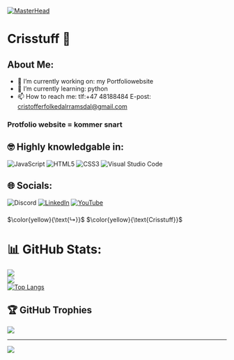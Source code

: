 [![MasterHead](https://repository-images.githubusercontent.com/588181932/e36ec678-7984-4cdd-8e4c-a3932772ff8e)](https://crisstuff.github.io/)

# Crisstuff 👋

## About Me:
- 🔭 I’m currently working on: my Portfoliowebsite
- 🌱 I’m currently learning: python 
- 📫 How to reach me: tlf:+47 48188484 E-post: cristofferfolkedalrramsdal@gmail.com
  
### Protfolio website = kommer snart


## 🤓 Highly knowledgable in:
![JavaScript](https://img.shields.io/badge/javascript-%23323330.svg?style=for-the-badge&logo=javascript&logoColor=%23F7DF1E) ![HTML5](https://img.shields.io/badge/html5-%23E34F26.svg?style=for-the-badge&logo=html5&logoColor=white) ![CSS3](https://img.shields.io/badge/css3-%231572B6.svg?style=for-the-badge&logo=css3&logoColor=white) ![Visual Studio Code](https://img.shields.io/badge/Visual%20Studio%20Code-0078d7.svg?style=for-the-badge&logo=visual-studio-code&logoColor=white)
## 🌐 Socials:
![Discord](https://img.shields.io/badge/Discord-%235865F2.svg?style=for-the-badge&logo=discord&logoColor=white)
[![LinkedIn](https://img.shields.io/badge/linkedin-%230077B5.svg?style=for-the-badge&logo=linkedin&logoColor=white)](https://www.linkedin.com/in/cristoffer-folkedal-ramsdal-0aa586292/)
[![YouTube](https://img.shields.io/badge/YouTube-%23FF0000.svg?style=for-the-badge&logo=YouTube&logoColor=white)](https://www.youtube.com/@cristofferfolkedalrramsdal2763) <br>
###
$\color{yellow}{\text{↳}}$ $\color{yellow}{\text{Crisstuff}}$

# 📊 GitHub Stats:
![](https://github-readme-stats.vercel.app/api?username=Crisstuff&theme=highcontrast&hide_border=false&include_all_commits=false&count_private=false)<br/>
![](https://github-readme-streak-stats.herokuapp.com/?user=Crisstuff&theme=highcontrast&hide_border=false)<br/>
[![Top Langs](https://github-readme-stats.vercel.app/api/top-langs/?username=Crisstuff&bg_color=000000&text_color=ffff00&title_color=ffff00)](https://github.com/anuraghazra/github-readme-stats)

## 🏆 GitHub Trophies
![](https://github-profile-trophy.vercel.app/?username=Crisstuff&theme=gruvbox&no-frame=true&no-bg=false&margin-w=4)

---
[![](https://visitcount.itsvg.in/api?id=Crisstuff&icon=0&color=0)](https://visitcount.itsvg.in)


